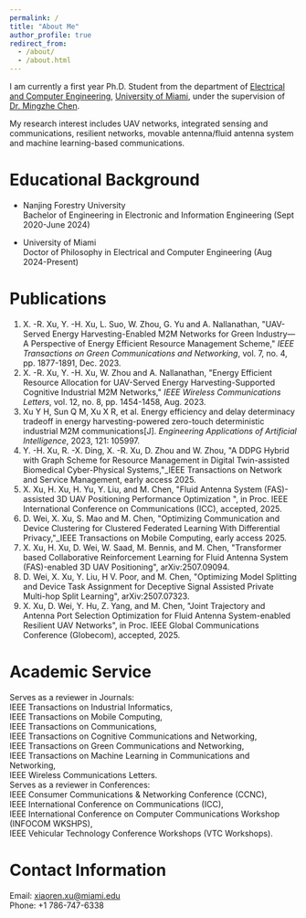 ```yaml
---
permalink: /
title: "About Me"
author_profile: true
redirect_from: 
  - /about/
  - /about.html
---
```


I am currently a first year Ph.D. Student from the department of [Electrical and Computer Engineering](https://ece.coe.miami.edu/index.html), [University of Miami](https://welcome.miami.edu/), under the supervision of [Dr. Mingzhe Chen](https://scholar.google.com/citations?hl=zh-CN&user=Pe3kIocAAAAJ&view_op=list_works&sortby=pubdate).<br>

My research interest includes UAV networks, integrated sensing and communications, resilient networks, movable antenna/fluid antenna system and machine learning-based communications.

Educational Background
======
* Nanjing Forestry University<br>
Bachelor of Engineering in Electronic and Information Engineering (Sept 2020-June 2024)

* University of Miami<br>
Doctor of Philosophy in Electrical and Computer Engineering (Aug 2024-Present)

Publications
======
1. X. -R. Xu, Y. -H. Xu, L. Suo, W. Zhou, G. Yu and A. Nallanathan, "UAV-Served Energy Harvesting-Enabled M2M Networks for Green Industry—A Perspective of Energy Efficient Resource Management Scheme," _IEEE Transactions on Green Communications and Networking_, vol. 7, no. 4, pp. 1877-1891, Dec. 2023.<br>
2. X. -R. Xu, Y. -H. Xu, W. Zhou and A. Nallanathan, "Energy Efficient Resource Allocation for UAV-Served Energy Harvesting-Supported Cognitive Industrial M2M Networks," _IEEE Wireless Communications Letters_, vol. 12, no. 8, pp. 1454-1458, Aug. 2023.<br>
3. Xu Y H, Sun Q M, Xu X R, et al. Energy efficiency and delay determinacy tradeoff in energy harvesting-powered zero-touch deterministic industrial M2M communications[J]. _Engineering Applications of Artificial Intelligence_, 2023, 121: 105997.<br>
4. Y. -H. Xu, R. -X. Ding, X. -R. Xu, D. Zhou and W. Zhou, "A DDPG Hybrid with Graph Scheme for Resource Management in Digital Twin-assisted Biomedical Cyber-Physical Systems,"_IEEE Transactions on Network and Service Management, early access 2025.
5. X. Xu, H. Xu, H. Yu, Y. Liu, and M. Chen, "Fluid Antenna System (FAS)-assisted 3D UAV Positioning Performance Optimization ", in Proc. IEEE International Conference on Communications (ICC), accepted, 2025.
6. D. Wei, X. Xu, S. Mao and M. Chen, "Optimizing Communication and Device Clustering for Clustered Federated Learning With Differential Privacy,"_IEEE Transactions on Mobile Computing, early access 2025.
7. X. Xu, H. Xu, D. Wei, W. Saad, M. Bennis, and M. Chen, "Transformer based Collaborative Reinforcement Learning for Fluid Antenna System (FAS)-enabled 3D UAV Positioning", arXiv:2507.09094.
8. D. Wei, X. Xu, Y. Liu, H V. Poor, and M. Chen, "Optimizing Model Splitting and Device Task Assignment for Deceptive Signal Assisted Private Multi-hop Split Learning", arXiv:2507.07323.
9. X. Xu, D. Wei, Y. Hu, Z. Yang, and M. Chen, "Joint Trajectory and Antenna Port Selection Optimization for Fluid Antenna System-enabled Resilient UAV Networks", in Proc. IEEE Global Communications Conference (Globecom), accepted, 2025.



Academic Service
======
Serves as a reviewer in Journals: <br>IEEE Transactions on Industrial Informatics, <br>IEEE Transactions on Mobile Computing, <br>IEEE Transactions on Communications, <br>IEEE Transactions on Cognitive Communications and Networking, <br>IEEE Transactions on Green Communications and Networking, <br>IEEE Transactions on Machine Learning in Communications and Networking, <br>IEEE Wireless Communications Letters.<br>Serves as a reviewer in Conferences: <br>IEEE Consumer Communications & Networking Conference (CCNC), <br>IEEE International Conference on Communications (ICC), <br>IEEE International Conference on Computer Communications Workshop (INFOCOM WKSHPS), <br>IEEE Vehicular Technology Conference Workshops (VTC Workshops).

Contact Information
======
Email: xiaoren.xu@miami.edu<br>Phone: +1 786-747-6338
